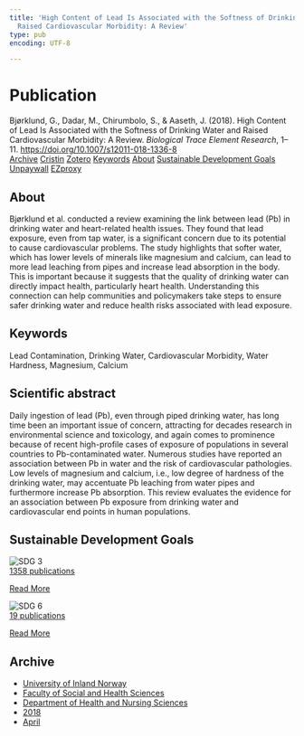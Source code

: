 ```yaml
---
title: 'High Content of Lead Is Associated with the Softness of Drinking Water and
  Raised Cardiovascular Morbidity: A Review'
type: pub
encoding: UTF-8

---
```

<h1>Publication</h1>
<article id="csl-bib-container-EUZP98J8" class="csl-bib-container">
  <div class="csl-bib-body"> <div class="csl-entry">Bjørklund, G., Dadar, M., Chirumbolo, S., &#38; Aaseth, J. (2018). High Content of Lead Is Associated with the Softness of Drinking Water and Raised Cardiovascular Morbidity: A Review. <i>Biological Trace Element Research</i>, 1–11. <a href="https://doi.org/10.1007/s12011-018-1336-8">https://doi.org/10.1007/s12011-018-1336-8</a></div> </div>
  <div class="csl-bib-buttons">
    <a href="#taxonomy-article-EUZP98J8" alt="archive" class="csl-bib-button">Archive</a>
    <a href="https://app.cristin.no/results/show.jsf?id=1581009" alt="Cristin" class="csl-bib-button">Cristin</a>
    <a href="http://zotero.org/groups/5881554/items/EUZP98J8" alt="Zotero" class="csl-bib-button">Zotero</a>
    <a href="#keywords-article-EUZP98J8" alt="keywords" class="csl-bib-button">Keywords</a>
    <a href="#about-article-EUZP98J8" alt="about_pub" class="csl-bib-button">About</a>
    <a href="#sdg-article-EUZP98J8" alt="sdg" class="csl-bib-button">Sustainable Development Goals</a>
    <a href="https://doi.org/10.1007/s12011-018-1336-8" alt="Unpaywall" class="csl-bib-button">Unpaywall</a>
    <a href="https://doi.org/10.1007/s12011-018-1336-8" alt="EZproxy" class="csl-bib-button">EZproxy</a>
  </div>
  <div id="csl-bib-meta-container-EUZP98J8"></div>
</article>
<div id="csl-bib-meta-EUZP98J8" class="csl-bib-meta">
  <article id="about-article-EUZP98J8" class="about_pub-article">
    <h1>About</h1>
    Bjørklund et al. conducted a review examining the link between lead (Pb) in drinking water and heart-related health issues. They found that lead exposure, even from tap water, is a significant concern due to its potential to cause cardiovascular problems. The study highlights that softer water, which has lower levels of minerals like magnesium and calcium, can lead to more lead leaching from pipes and increase lead absorption in the body. This is important because it suggests that the quality of drinking water can directly impact health, particularly heart health. Understanding this connection can help communities and policymakers take steps to ensure safer drinking water and reduce health risks associated with lead exposure.
  </article>
  <article id="keywords-article-EUZP98J8" class="keywords-article">
    <h1>Keywords</h1>
    Lead Contamination, Drinking Water, Cardiovascular Morbidity, Water Hardness, Magnesium, Calcium
  </article>
  <article id="abstract-article-EUZP98J8" class="abstract-article">
    <h1>Scientific abstract</h1>
    Daily ingestion of lead (Pb), even through piped drinking water, has long time been an important issue of concern, attracting for decades research in environmental science and toxicology, and again comes to prominence because of recent high-profile cases of exposure of populations in several countries to Pb-contaminated water. Numerous studies have reported an association between Pb in water and the risk of cardiovascular pathologies. Low levels of magnesium and calcium, i.e., low degree of hardness of the drinking water, may accentuate Pb leaching from water pipes and furthermore increase Pb absorption. This review evaluates the evidence for an association between Pb exposure from drinking water and cardiovascular end points in human populations.
  </article>
  <article id="sdg-article-EUZP98J8" class="sdg-article">
    <h1>Sustainable Development Goals</h1>
    <div class="sdg-container"><div id="sdg3" class="sdg">
        <img src="{{< params subfolder >}}images/sdg/sdg03_en.png" class="image" alt="SDG 3">
        <div class="sdg-overlay">
          <a href="{{< params subfolder >}}en/archive/?sdg=3#archive" class="sdg-publication-count"><span>1358</span> publications</a>
          <p><a href="https://sdgs.un.org/goals/goal3" class="sdg-read-more">Read More</a></p>
        </div>
      </div> <div id="sdg6" class="sdg">
        <img src="{{< params subfolder >}}images/sdg/sdg06_en.png" class="image" alt="SDG 6">
        <div class="sdg-overlay">
          <a href="{{< params subfolder >}}en/archive/?sdg=6#archive" class="sdg-publication-count"><span>19</span> publications</a>
          <p><a href="https://sdgs.un.org/goals/goal6" class="sdg-read-more">Read More</a></p>
        </div>
      </div></div>
  </article>
  <article id="taxonomy-article-EUZP98J8" class="taxonomy-article">
    <h1>Archive</h1>
    <ul>
      <li><a href="{{< params subfolder >}}en/archive/?key=3DCRN523">University of Inland Norway</a></li>
      <li><a href="{{< params subfolder >}}en/archive/?key=IDKFS3MX">Faculty of Social and Health Sciences</a></li>
      <li><a href="{{< params subfolder >}}en/archive/?key=GTV4ECMZ">Department of Health and Nursing Sciences</a></li>
      <li><a href="{{< params subfolder >}}en/archive/?key=676HMQBA">2018</a></li>
      <li><a href="{{< params subfolder >}}en/archive/?key=JSBENWRD">April</a></li>
    </ul>
  </article>
</div>
